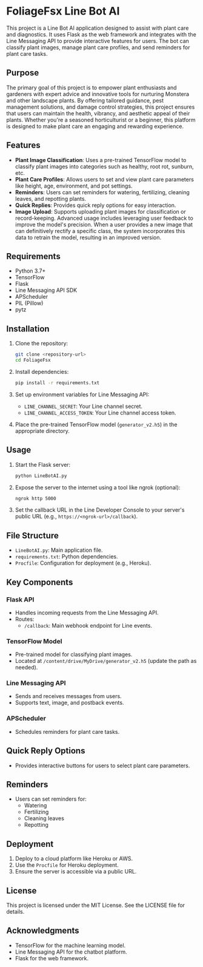 # FoliageFsx Line Bot AI

This project is a Line Bot AI application designed to assist with plant care and diagnostics. It uses Flask as the web framework and integrates with the Line Messaging API to provide interactive features for users. The bot can classify plant images, manage plant care profiles, and send reminders for plant care tasks.

## Purpose

The primary goal of this project is to empower plant enthusiasts and gardeners with expert advice and innovative tools for nurturing Monstera and other landscape plants. By offering tailored guidance, pest management solutions, and damage control strategies, this project ensures that users can maintain the health, vibrancy, and aesthetic appeal of their plants. Whether you're a seasoned horticulturist or a beginner, this platform is designed to make plant care an engaging and rewarding experience.

## Features

- **Plant Image Classification**: Uses a pre-trained TensorFlow model to classify plant images into categories such as healthy, root rot, sunburn, etc.
- **Plant Care Profiles**: Allows users to set and view plant care parameters like height, age, environment, and pot settings.
- **Reminders**: Users can set reminders for watering, fertilizing, cleaning leaves, and repotting plants.
- **Quick Replies**: Provides quick reply options for easy interaction.
- **Image Upload**: Supports uploading plant images for classification or record-keeping. Advanced usage includes leveraging user feedback to improve the model's precision. When a user provides a new image that can definitively rectify a specific class, the system incorporates this data to retrain the model, resulting in an improved version.

## Requirements

- Python 3.7+
- TensorFlow
- Flask
- Line Messaging API SDK
- APScheduler
- PIL (Pillow)
- pytz

## Installation

1. Clone the repository:
   ```bash
   git clone <repository-url>
   cd FoliageFsx
   ```

2. Install dependencies:
   ```bash
   pip install -r requirements.txt
   ```

3. Set up environment variables for Line Messaging API:
   - `LINE_CHANNEL_SECRET`: Your Line channel secret.
   - `LINE_CHANNEL_ACCESS_TOKEN`: Your Line channel access token.

4. Place the pre-trained TensorFlow model (`generator_v2.h5`) in the appropriate directory.

## Usage

1. Start the Flask server:
   ```bash
   python LineBotAI.py
   ```

2. Expose the server to the internet using a tool like ngrok (optional):
   ```bash
   ngrok http 5000
   ```

3. Set the callback URL in the Line Developer Console to your server's public URL (e.g., `https://<ngrok-url>/callback`).

## File Structure

- `LineBotAI.py`: Main application file.
- `requirements.txt`: Python dependencies.
- `Procfile`: Configuration for deployment (e.g., Heroku).

## Key Components

### Flask API
- Handles incoming requests from the Line Messaging API.
- Routes:
  - `/callback`: Main webhook endpoint for Line events.

### TensorFlow Model
- Pre-trained model for classifying plant images.
- Located at `/content/drive/MyDrive/generator_v2.h5` (update the path as needed).

### Line Messaging API
- Sends and receives messages from users.
- Supports text, image, and postback events.

### APScheduler
- Schedules reminders for plant care tasks.

## Quick Reply Options
- Provides interactive buttons for users to select plant care parameters.

## Reminders
- Users can set reminders for:
  - Watering
  - Fertilizing
  - Cleaning leaves
  - Repotting

## Deployment

1. Deploy to a cloud platform like Heroku or AWS.
2. Use the `Procfile` for Heroku deployment.
3. Ensure the server is accessible via a public URL.

## License

This project is licensed under the MIT License. See the LICENSE file for details.

## Acknowledgments

- TensorFlow for the machine learning model.
- Line Messaging API for the chatbot platform.
- Flask for the web framework.